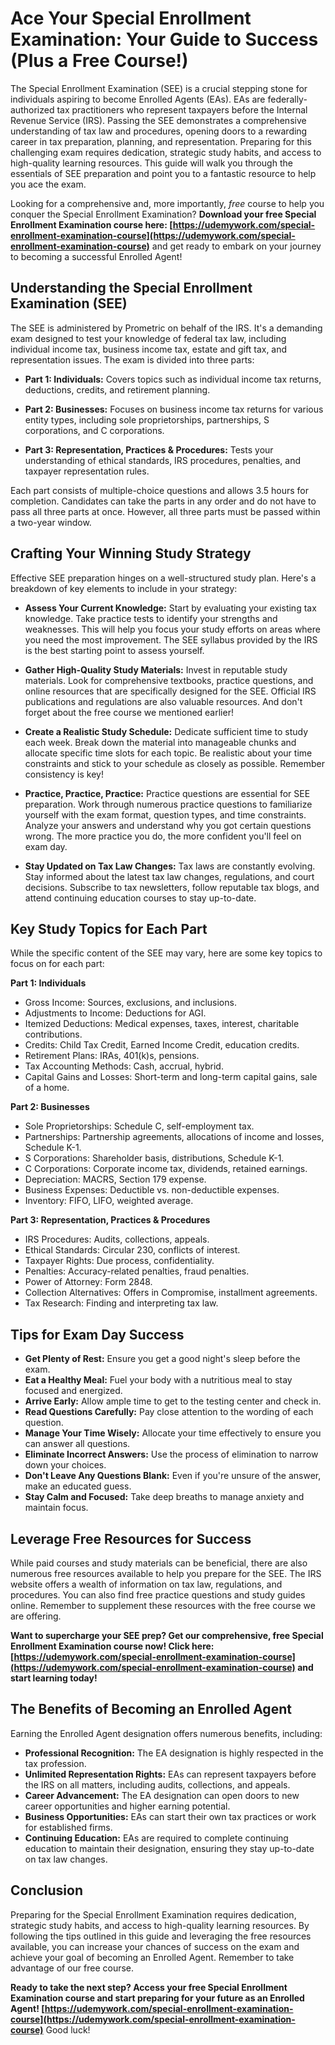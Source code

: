 # Ace Your Special Enrollment Examination: Your Guide to Success (Plus a Free Course!)

The Special Enrollment Examination (SEE) is a crucial stepping stone for individuals aspiring to become Enrolled Agents (EAs). EAs are federally-authorized tax practitioners who represent taxpayers before the Internal Revenue Service (IRS). Passing the SEE demonstrates a comprehensive understanding of tax law and procedures, opening doors to a rewarding career in tax preparation, planning, and representation. Preparing for this challenging exam requires dedication, strategic study habits, and access to high-quality learning resources. This guide will walk you through the essentials of SEE preparation and point you to a fantastic resource to help you ace the exam.

Looking for a comprehensive and, more importantly, *free* course to help you conquer the Special Enrollment Examination? **Download your free Special Enrollment Examination course here: [https://udemywork.com/special-enrollment-examination-course](https://udemywork.com/special-enrollment-examination-course)** and get ready to embark on your journey to becoming a successful Enrolled Agent!

## Understanding the Special Enrollment Examination (SEE)

The SEE is administered by Prometric on behalf of the IRS. It's a demanding exam designed to test your knowledge of federal tax law, including individual income tax, business income tax, estate and gift tax, and representation issues. The exam is divided into three parts:

*   **Part 1: Individuals:** Covers topics such as individual income tax returns, deductions, credits, and retirement planning.

*   **Part 2: Businesses:** Focuses on business income tax returns for various entity types, including sole proprietorships, partnerships, S corporations, and C corporations.

*   **Part 3: Representation, Practices & Procedures:**  Tests your understanding of ethical standards, IRS procedures, penalties, and taxpayer representation rules.

Each part consists of multiple-choice questions and allows 3.5 hours for completion. Candidates can take the parts in any order and do not have to pass all three parts at once. However, all three parts must be passed within a two-year window.

## Crafting Your Winning Study Strategy

Effective SEE preparation hinges on a well-structured study plan. Here's a breakdown of key elements to include in your strategy:

*   **Assess Your Current Knowledge:** Start by evaluating your existing tax knowledge. Take practice tests to identify your strengths and weaknesses. This will help you focus your study efforts on areas where you need the most improvement. The SEE syllabus provided by the IRS is the best starting point to assess yourself.

*   **Gather High-Quality Study Materials:** Invest in reputable study materials. Look for comprehensive textbooks, practice questions, and online resources that are specifically designed for the SEE. Official IRS publications and regulations are also valuable resources. And don't forget about the free course we mentioned earlier!

*   **Create a Realistic Study Schedule:** Dedicate sufficient time to study each week. Break down the material into manageable chunks and allocate specific time slots for each topic. Be realistic about your time constraints and stick to your schedule as closely as possible. Remember consistency is key!

*   **Practice, Practice, Practice:**  Practice questions are essential for SEE preparation. Work through numerous practice questions to familiarize yourself with the exam format, question types, and time constraints. Analyze your answers and understand why you got certain questions wrong. The more practice you do, the more confident you'll feel on exam day.

*   **Stay Updated on Tax Law Changes:** Tax laws are constantly evolving. Stay informed about the latest tax law changes, regulations, and court decisions. Subscribe to tax newsletters, follow reputable tax blogs, and attend continuing education courses to stay up-to-date.

## Key Study Topics for Each Part

While the specific content of the SEE may vary, here are some key topics to focus on for each part:

**Part 1: Individuals**

*   Gross Income: Sources, exclusions, and inclusions.
*   Adjustments to Income: Deductions for AGI.
*   Itemized Deductions: Medical expenses, taxes, interest, charitable contributions.
*   Credits: Child Tax Credit, Earned Income Credit, education credits.
*   Retirement Plans: IRAs, 401(k)s, pensions.
*   Tax Accounting Methods: Cash, accrual, hybrid.
*   Capital Gains and Losses: Short-term and long-term capital gains, sale of a home.

**Part 2: Businesses**

*   Sole Proprietorships: Schedule C, self-employment tax.
*   Partnerships: Partnership agreements, allocations of income and losses, Schedule K-1.
*   S Corporations: Shareholder basis, distributions, Schedule K-1.
*   C Corporations: Corporate income tax, dividends, retained earnings.
*   Depreciation: MACRS, Section 179 expense.
*   Business Expenses: Deductible vs. non-deductible expenses.
*   Inventory: FIFO, LIFO, weighted average.

**Part 3: Representation, Practices & Procedures**

*   IRS Procedures: Audits, collections, appeals.
*   Ethical Standards: Circular 230, conflicts of interest.
*   Taxpayer Rights: Due process, confidentiality.
*   Penalties: Accuracy-related penalties, fraud penalties.
*   Power of Attorney: Form 2848.
*   Collection Alternatives: Offers in Compromise, installment agreements.
*   Tax Research: Finding and interpreting tax law.

## Tips for Exam Day Success

*   **Get Plenty of Rest:** Ensure you get a good night's sleep before the exam.
*   **Eat a Healthy Meal:** Fuel your body with a nutritious meal to stay focused and energized.
*   **Arrive Early:** Allow ample time to get to the testing center and check in.
*   **Read Questions Carefully:** Pay close attention to the wording of each question.
*   **Manage Your Time Wisely:** Allocate your time effectively to ensure you can answer all questions.
*   **Eliminate Incorrect Answers:** Use the process of elimination to narrow down your choices.
*   **Don't Leave Any Questions Blank:** Even if you're unsure of the answer, make an educated guess.
*   **Stay Calm and Focused:** Take deep breaths to manage anxiety and maintain focus.

## Leverage Free Resources for Success

While paid courses and study materials can be beneficial, there are also numerous free resources available to help you prepare for the SEE. The IRS website offers a wealth of information on tax law, regulations, and procedures. You can also find free practice questions and study guides online. Remember to supplement these resources with the free course we are offering.

**Want to supercharge your SEE prep? Get our comprehensive, free Special Enrollment Examination course now! Click here: [https://udemywork.com/special-enrollment-examination-course](https://udemywork.com/special-enrollment-examination-course) and start learning today!**

## The Benefits of Becoming an Enrolled Agent

Earning the Enrolled Agent designation offers numerous benefits, including:

*   **Professional Recognition:** The EA designation is highly respected in the tax profession.
*   **Unlimited Representation Rights:** EAs can represent taxpayers before the IRS on all matters, including audits, collections, and appeals.
*   **Career Advancement:** The EA designation can open doors to new career opportunities and higher earning potential.
*   **Business Opportunities:** EAs can start their own tax practices or work for established firms.
*   **Continuing Education:** EAs are required to complete continuing education to maintain their designation, ensuring they stay up-to-date on tax law changes.

## Conclusion

Preparing for the Special Enrollment Examination requires dedication, strategic study habits, and access to high-quality learning resources. By following the tips outlined in this guide and leveraging the free resources available, you can increase your chances of success on the exam and achieve your goal of becoming an Enrolled Agent. Remember to take advantage of our free course.

**Ready to take the next step? Access your free Special Enrollment Examination course and start preparing for your future as an Enrolled Agent! [https://udemywork.com/special-enrollment-examination-course](https://udemywork.com/special-enrollment-examination-course)** Good luck!
